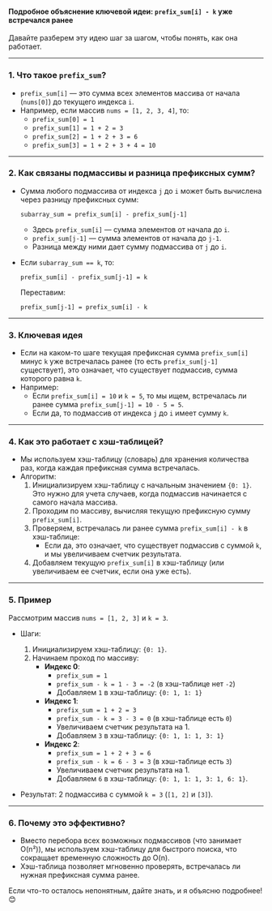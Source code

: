 #### Подробное объяснение ключевой идеи: `prefix_sum[i] - k` уже встречался ранее

Давайте разберем эту идею шаг за шагом, чтобы понять, как она работает.

---

### 1. **Что такое `prefix_sum`?**
- `prefix_sum[i]` — это сумма всех элементов массива от начала (`nums[0]`) до текущего индекса `i`.
- Например, если массив `nums = [1, 2, 3, 4]`, то:
  - `prefix_sum[0] = 1`
  - `prefix_sum[1] = 1 + 2 = 3`
  - `prefix_sum[2] = 1 + 2 + 3 = 6`
  - `prefix_sum[3] = 1 + 2 + 3 + 4 = 10`

---

### 2. **Как связаны подмассивы и разница префиксных сумм?**
- Сумма любого подмассива от индекса `j` до `i` может быть вычислена через разницу префиксных сумм:
  ```
  subarray_sum = prefix_sum[i] - prefix_sum[j-1]
  ```
  - Здесь `prefix_sum[i]` — сумма элементов от начала до `i`.
  - `prefix_sum[j-1]` — сумма элементов от начала до `j-1`.
  - Разница между ними дает сумму подмассива от `j` до `i`.

- Если `subarray_sum == k`, то:
  ```
  prefix_sum[i] - prefix_sum[j-1] = k
  ```
  Переставим:
  ```
  prefix_sum[j-1] = prefix_sum[i] - k
  ```

---

### 3. **Ключевая идея**
- Если на каком-то шаге текущая префиксная сумма `prefix_sum[i]` минус `k` уже встречалась ранее (то есть `prefix_sum[j-1]` существует), это означает, что существует подмассив, сумма которого равна `k`.
- Например:
  - Если `prefix_sum[i] = 10` и `k = 5`, то мы ищем, встречалась ли ранее сумма `prefix_sum[j-1] = 10 - 5 = 5`.
  - Если да, то подмассив от индекса `j` до `i` имеет сумму `k`.

---

### 4. **Как это работает с хэш-таблицей?**
- Мы используем хэш-таблицу (словарь) для хранения количества раз, когда каждая префиксная сумма встречалась.
- Алгоритм:
  1. Инициализируем хэш-таблицу с начальным значением `{0: 1}`. Это нужно для учета случаев, когда подмассив начинается с самого начала массива.
  2. Проходим по массиву, вычисляя текущую префиксную сумму `prefix_sum[i]`.
  3. Проверяем, встречалась ли ранее сумма `prefix_sum[i] - k` в хэш-таблице:
     - Если да, это означает, что существует подмассив с суммой `k`, и мы увеличиваем счетчик результата.
  4. Добавляем текущую `prefix_sum[i]` в хэш-таблицу (или увеличиваем ее счетчик, если она уже есть).

---

### 5. **Пример**
Рассмотрим массив `nums = [1, 2, 3]` и `k = 3`.

- Шаги:
  1. Инициализируем хэш-таблицу: `{0: 1}`.
  2. Начинаем проход по массиву:
     - **Индекс 0**: 
       - `prefix_sum = 1`
       - `prefix_sum - k = 1 - 3 = -2` (в хэш-таблице нет `-2`)
       - Добавляем `1` в хэш-таблицу: `{0: 1, 1: 1}`
     - **Индекс 1**:
       - `prefix_sum = 1 + 2 = 3`
       - `prefix_sum - k = 3 - 3 = 0` (в хэш-таблице есть `0`)
       - Увеличиваем счетчик результата на 1.
       - Добавляем `3` в хэш-таблицу: `{0: 1, 1: 1, 3: 1}`
     - **Индекс 2**:
       - `prefix_sum = 1 + 2 + 3 = 6`
       - `prefix_sum - k = 6 - 3 = 3` (в хэш-таблице есть `3`)
       - Увеличиваем счетчик результата на 1.
       - Добавляем `6` в хэш-таблицу: `{0: 1, 1: 1, 3: 1, 6: 1}`.

- Результат: 2 подмассива с суммой `k = 3` (`[1, 2]` и `[3]`).

---

### 6. **Почему это эффективно?**
- Вместо перебора всех возможных подмассивов (что занимает O(n²)), мы используем хэш-таблицу для быстрого поиска, что сокращает временную сложность до O(n).
- Хэш-таблица позволяет мгновенно проверять, встречалась ли нужная префиксная сумма ранее.

Если что-то осталось непонятным, дайте знать, и я объясню подробнее! 😊